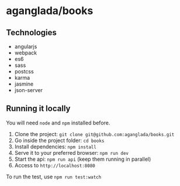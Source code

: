 # aganglada/books

## Technologies

* angularjs
* webpack
* es6
* sass
* postcss
* karma
* jasmine
* json-server

## Running it locally

You will need `node` and `npm` installed before.

1. Clone the project: `git clone git@github.com:aganglada/books.git`
2. Go inside the project folder: `cd books`
3. Install dependencies: `npm install`
4. Serve it to your preferred browser: `npm run dev`
5. Start the api: `npm run api` (keep them running in parallel)
6. Access to `http://localhost:8080`

To run the test, use `npm run test:watch`

